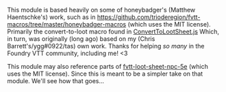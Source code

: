 This module is based heavily on some of honeybadger's (Matthew Haentschke's) work, such as in https://github.com/trioderegion/fvtt-macros/tree/master/honeybadger-macros (which uses the MIT license).
Primarily the convert-to-loot macro found in [ConvertToLootSheet.js](https://github.com/trioderegion/fvtt-macros/blob/master/honeybadger-macros/actors/dnd5e/ConvertToLootSheet.js)
Which, in turn, was originally (long ago) based on my (Chris Barrett's/ygg#0922/tas) own work.
Thanks for helping _so many_ in the Foundry VTT community, including me!  <3

This module may also reference parts of [fvtt-loot-sheet-npc-5e](https://github.com/jopeek/fvtt-loot-sheet-npc-5e) (which uses the MIT license).
Since this is meant to be a simpler take on that module.
We'll see how that goes...

